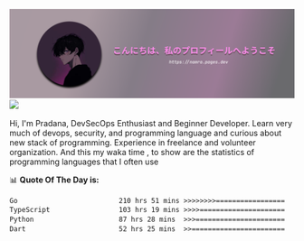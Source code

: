 ![banner](.github/profile-markdown.png)
<img src="https://user-images.githubusercontent.com/73097560/115834477-dbab4500-a447-11eb-908a-139a6edaec5c.gif"></p>

Hi, I'm Pradana, DevSecOps Enthusiast and Beginner Developer. Learn very much of devops, security, and programming language and curious about new stack of programming. Experience in freelance and volunteer organization. And this my waka time , to show are the statistics of programming languages that I often use

📊 **Quote Of The Day is:**
<!--START_SECTION:waka-->

```txt
Go                         210 hrs 51 mins >>>>>>>>=================   32.37 %
TypeScript                 103 hrs 19 mins >>>>=====================   15.86 %
Python                     87 hrs 28 mins  >>>======================   13.43 %
Dart                       52 hrs 25 mins  >>=======================   08.05 %
```

<!--END_SECTION:waka-->
